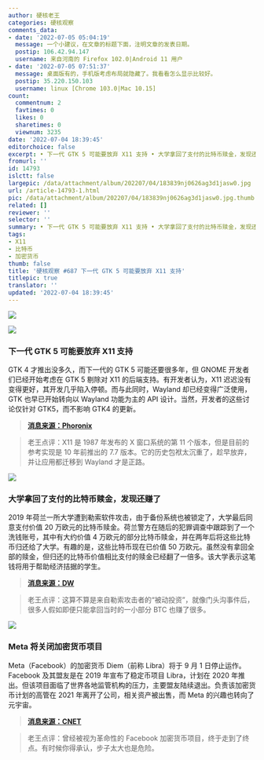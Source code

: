 ```yaml
---
author: 硬核老王
categories: 硬核观察
comments_data:
- date: '2022-07-05 05:04:19'
  message: 一个小建议，在文章的标题下面，注明文章的发表日期。
  postip: 106.42.94.147
  username: 来自河南的 Firefox 102.0|Android 11 用户
- date: '2022-07-05 07:51:37'
  message: 桌面版有的，手机版考虑布局就隐藏了。我看看怎么显示比较好。
  postip: 35.220.150.103
  username: linux [Chrome 103.0|Mac 10.15]
count:
  commentnum: 2
  favtimes: 0
  likes: 0
  sharetimes: 0
  viewnum: 3235
date: '2022-07-04 18:39:45'
editorchoice: false
excerpt: • 下一代 GTK 5 可能要放弃 X11 支持 • 大学拿回了支付的比特币赎金，发现还赚了 • Meta 将关闭加密货币项目
fromurl: ''
id: 14793
islctt: false
largepic: /data/attachment/album/202207/04/183839nj0626ag3d1jasw0.jpg
url: /article-14793-1.html
pic: /data/attachment/album/202207/04/183839nj0626ag3d1jasw0.jpg.thumb.jpg
related: []
reviewer: ''
selector: ''
summary: • 下一代 GTK 5 可能要放弃 X11 支持 • 大学拿回了支付的比特币赎金，发现还赚了 • Meta 将关闭加密货币项目
tags:
- X11
- 比特币
- 加密货币
thumb: false
title: '硬核观察 #687 下一代 GTK 5 可能要放弃 X11 支持'
titlepic: true
translator: ''
updated: '2022-07-04 18:39:45'
---
```


![](/data/attachment/album/202207/04/183839nj0626ag3d1jasw0.jpg)


![](/data/attachment/album/202207/04/183858fkapgrb5bnjk11nb.jpg)


### 下一代 GTK 5 可能要放弃 X11 支持


GTK 4 才推出没多久，而下一代的 GTK 5 可能还要很多年，但 GNOME 开发者们已经开始考虑在 GTK 5 剔除对 X11 的后端支持。有开发者认为，X11 迟迟没有变得更好，其开发几乎陷入停顿。而与此同时，Wayland 却已经变得广泛使用，GTK 也早已开始转向以 Wayland 功能为主的 API 设计。当然，开发者的这些讨论仅针对 GTK5，而不影响 GTK4 的更新。



> 
> **[消息来源：Phoronix](https://www.phoronix.com/scan.php?page=news_item&px=GTK5-Might-Drop-X11)**
> 
> 
> 



> 
> 老王点评：X11 是 1987 年发布的 X 窗口系统的第 11 个版本，但是目前的参考实现是 10 年前推出的 7.7 版本。它的历史包袱太沉重了，趁早放弃，并让应用都迁移到 Wayland 才是正路。
> 
> 
> 


![](/data/attachment/album/202207/04/183915xq3xwobcxvcqoscj.jpg)


### 大学拿回了支付的比特币赎金，发现还赚了


2019 年荷兰一所大学遭到勒索软件攻击，由于备份系统也被锁定了，大学最后同意支付价值 20 万欧元的比特币赎金。荷兰警方在随后的犯罪调查中跟踪到了一个洗钱账号，其中有大约价值 4 万欧元的部分比特币赎金，并在两年后将这些比特币归还给了大学。有趣的是，这些比特币现在已价值 50 万欧元。虽然没有拿回全部的赎金，但归还的比特币价值相比支付的赎金已经翻了一倍多。该大学表示这笔钱将用于帮助经济拮据的学生。



> 
> **[消息来源：DW](https://www.dw.com/en/dutch-university-wins-big-after-bitcoin-ransom-returned/a-62337229)**
> 
> 
> 



> 
> 老王点评：这算不算是来自勒索攻击者的“被动投资”，就像门头沟事件后，很多人假如即便只能拿回当时的一小部分 BTC 也赚了很多。
> 
> 
> 


![](/data/attachment/album/202207/04/183929oke5zaaj5r9wgcih.jpg)


### Meta 将关闭加密货币项目


Meta（Facebook）的加密货币 Diem（前称 Libra）将于 9 月 1 日停止运作。Facebook 及其盟友是在 2019 年宣布了稳定币项目 Libra，计划在 2020 年推出。但该项目面临了世界各地监管机构的压力，主要盟友陆续退出。负责该加密货币计划的高管在 2021 年离开了公司，相关资产被出售，而 Meta 的兴趣也转向了元宇宙。



> 
> **[消息来源：CNET](https://www.cnet.com/personal-finance/crypto/metas-novi-service-to-be-phased-out-what-you-need-to-know/)**
> 
> 
> 



> 
> 老王点评：曾经被视为革命性的 Facebook 加密货币项目，终于走到了终点。有时候你得承认，步子太大也是危险。
> 
> 
>